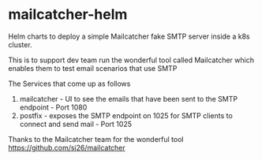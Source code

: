 # mailcatcher-helm
Helm charts to deploy a simple Mailcatcher fake SMTP server inside a k8s cluster.

This is to support dev team run the wonderful tool called Mailcatcher which enables them to test 
email scenarios that use SMTP

The Services that come up as follows
1) mailcatcher - UI to see the emails that have been sent to the SMTP endpoint - Port 1080
2) postfix - exposes the SMTP endpoint on 1025 for SMTP clients to connect and send mail - Port 1025


Thanks to the Mailcatcher team for the wonderful tool
https://github.com/sj26/mailcatcher 
